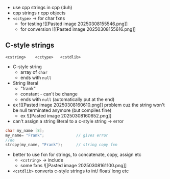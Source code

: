 - use cpp strings in cpp (duh)
- cpp strings r cpp objects
- `<cctype>`  -> for char fxns
	- for testing
	![[Pasted image 20250308155546.png]]
	- for conversion
	![[Pasted image 20250308155616.png]]
## C-style strings
`<cstring>    <cctype>   <cstdlib>`
- C-style string
	- array of `char`
	- ends with `null`
- String literal
	- "frank"
	- constant - can't be change
	- ends with `null` (automatically put at the end)
- ex
	![[Pasted image 20250308160610.png]]
	problem cuz the string won't be null terminated anymore (but compiles fine)
	- ex
	![[Pasted image 20250308160652.png]]
- can't assign a string literal to a c-style string  -> error 
```cpp
char my_name [8];
my_name= "Frank";              // gives error
//do
strcpy(my_name, "Frank");      // string copy fxn
```
- better to use fxn for strings, to concatenate, copy, assign etc
	- `<cstring>`   -> include
	- some fxns
	![[Pasted image 20250308161100.png]]
- `<cstdlib>`  converts c-style strings to int/ float/ long etc
